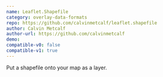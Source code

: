 ```yaml
---
name: Leaflet.Shapefile
category: overlay-data-formats
repo: https://github.com/calvinmetcalf/leaflet.shapefile
author: Calvin Metcalf
author-url: https://github.com/calvinmetcalf
demo: 
compatible-v0: false
compatible-v1: true
---
```


Put a shapefile onto your map as a layer.
